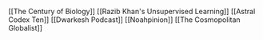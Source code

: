 [[The Century of Biology]]
[[Razib Khan's Unsupervised Learning]]
[[Astral Codex Ten]]
[[Dwarkesh Podcast]]
[[Noahpinion]]
[[The Cosmopolitan Globalist]]